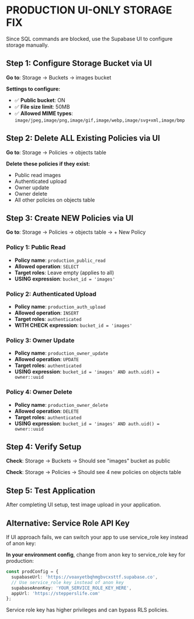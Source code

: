 # PRODUCTION UI-ONLY STORAGE FIX

Since SQL commands are blocked, use the Supabase UI to configure storage manually.

## Step 1: Configure Storage Bucket via UI

**Go to**: Storage → Buckets → images bucket

**Settings to configure:**
- ✅ **Public bucket**: ON
- ✅ **File size limit**: 50MB  
- ✅ **Allowed MIME types**: `image/jpeg,image/png,image/gif,image/webp,image/svg+xml,image/bmp`

## Step 2: Delete ALL Existing Policies via UI

**Go to**: Storage → Policies → objects table

**Delete these policies if they exist:**
- Public read images
- Authenticated upload  
- Owner update
- Owner delete
- All other policies on objects table

## Step 3: Create NEW Policies via UI

**Go to**: Storage → Policies → objects table → + New Policy

### Policy 1: Public Read
- **Policy name**: `production_public_read`
- **Allowed operation**: `SELECT`
- **Target roles**: Leave empty (applies to all)
- **USING expression**: `bucket_id = 'images'`

### Policy 2: Authenticated Upload
- **Policy name**: `production_auth_upload`
- **Allowed operation**: `INSERT`
- **Target roles**: `authenticated`
- **WITH CHECK expression**: `bucket_id = 'images'`

### Policy 3: Owner Update
- **Policy name**: `production_owner_update`
- **Allowed operation**: `UPDATE`
- **Target roles**: `authenticated`
- **USING expression**: `bucket_id = 'images' AND auth.uid() = owner::uuid`

### Policy 4: Owner Delete
- **Policy name**: `production_owner_delete`
- **Allowed operation**: `DELETE`
- **Target roles**: `authenticated`
- **USING expression**: `bucket_id = 'images' AND auth.uid() = owner::uuid`

## Step 4: Verify Setup

**Check**: Storage → Buckets → Should see "images" bucket as public

**Check**: Storage → Policies → Should see 4 new policies on objects table

## Step 5: Test Application

After completing UI setup, test image upload in your application.

## Alternative: Service Role API Key

If UI approach fails, we can switch your app to use service_role key instead of anon key:

**In your environment config**, change from anon key to service_role key for production:

```typescript
const prodConfig = {
  supabaseUrl: 'https://voaxyetbqhmgbvcxsttf.supabase.co',
  // Use service_role key instead of anon key
  supabaseAnonKey: 'YOUR_SERVICE_ROLE_KEY_HERE', 
  appUrl: 'https://stepperslife.com'
};
```

Service role key has higher privileges and can bypass RLS policies.